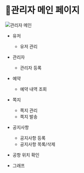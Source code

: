 # 📌관리자 메인 페이지   

![관리자 메인](https://user-images.githubusercontent.com/88878686/180452877-7880df6b-b814-49f7-ba41-53f734f65683.JPG)

* 유저
  * 유저 관리

* 관리자
  * 관리자 등록

* 예약
  * 예약 내역 조회

* 쪽지
  * 쪽지 관리
  * 쪽지 발송

* 공지사항
  * 공지사항 등록
  * 공지사항 목록/삭제

* 공항 위치 확인

* 그래프

